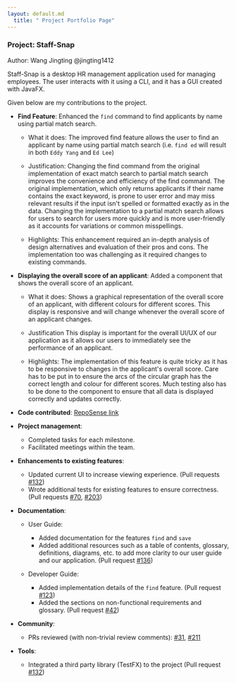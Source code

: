 ```yaml
---
layout: default.md
  title: " Project Portfolio Page"
---
```


### Project: Staff-Snap
Author: Wang Jingting @jingting1412

Staff-Snap is a desktop HR management application used for managing employees. The user interacts with it using a CLI, and it has a GUI created with JavaFX.

Given below are my contributions to the project.

* **Find Feature**: Enhanced the `find` command to find applicants by name using partial match search.

  * What it does: 
    The improved find feature allows the user to find an applicant by name using partial match search (i.e. `find ed` will result in both `Eddy Yang` and `Ed Lee`)
  
  * Justification: 
  Changing the find command from the original implementation of exact match search to partial match search improves the 
  convenience and efficiency of the find command. The original implementation, which only returns applicants if their name
  contains the exact keyword, is prone to user error and may miss relevant results if the input isn't spelled or formatted exactly as in the data.
  Changing the implementation to a partial match search allows for users to search for users more quickly and
  is more user-friendly as it accounts for variations or common misspellings.
  
  * Highlights: 
  This enhancement required an in-depth analysis of design alternatives and evaluation of their pros and cons. 
  The implementation too was challenging as it required changes to existing commands.


* **Displaying the overall score of an applicant**: Added a component that shows the overall score of an applicant.

  * What it does:
  Shows a graphical representation of the overall score of an applicant, with different colours for different scores.
  This display is responsive and will change whenever the overall score of an applicant changes.
  
  * Justification
  This display is important for the overall UI/UX of our application as it allows our users to immediately see the performance
  of an applicant. 

  * Highlights:
  The implementation of this feature is quite tricky as it has to be responsive to changes in the applicant's overall score.
  Care has to be put in to ensure the arcs of the circular graph has the correct length and colour for different scores.
  Much testing also has to be done to the component to ensure that all data is displayed correctly and updates correctly.


* **Code contributed**: [RepoSense link](https://nus-cs2103-ay2324s1.github.io/tp-dashboard/?search=jingting1412&breakdown=true)

<div style="page-break-after: always;"></div>

* **Project management**:

  * Completed tasks for each milestone.
  * Facilitated meetings within the team.


* **Enhancements to existing features**:

  * Updated current UI to increase viewing experience. (Pull requests [#132](https://github.com/AY2324S1-CS2103T-W08-1/tp/pull/132))
  * Wrote additional tests for existing features to ensure correctness. 
  (Pull requests [#70](https://github.com/AY2324S1-CS2103T-W08-1/tp/pull/70), [#203](https://github.com/AY2324S1-CS2103T-W08-1/tp/pull/203))


* **Documentation**:
  * User Guide:
    * Added documentation for the features `find` and `save` 
    * Added additional resources such as a table of contents, glossary, definitions, diagrams, etc. to add more clarity 
    to our user guide and our application. (Pull request [#136](https://github.com/AY2324S1-CS2103T-W08-1/tp/pull/136))

  * Developer Guide:
    * Added implementation details of the `find` feature. (Pull request [#123](https://github.com/AY2324S1-CS2103T-W08-1/tp/pull/123))
    * Added the sections on non-functional requirements and glossary. (Pull request [#42](https://github.com/AY2324S1-CS2103T-W08-1/tp/pull/42))


* **Community**:
  * PRs reviewed (with non-trivial review comments): [#31](https://github.com/AY2324S1-CS2103T-W08-1/tp/pull/31), 
  [#211](https://github.com/AY2324S1-CS2103T-W08-1/tp/pull/211#pullrequestreview-1720643976)


* **Tools**:
  * Integrated a third party library (TestFX) to the project (Pull request [#132](https://github.com/AY2324S1-CS2103T-W08-1/tp/pull/132))
